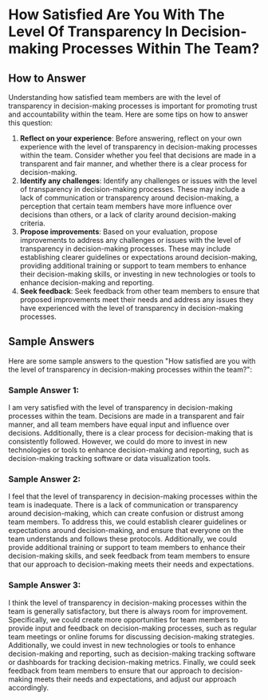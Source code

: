 How Satisfied Are You With The Level Of Transparency In Decision-making Processes Within The Team?
=========================================================================================================================

How to Answer
-------------

Understanding how satisfied team members are with the level of transparency in decision-making processes is important for promoting trust and accountability within the team. Here are some tips on how to answer this question:

1. **Reflect on your experience**: Before answering, reflect on your own experience with the level of transparency in decision-making processes within the team. Consider whether you feel that decisions are made in a transparent and fair manner, and whether there is a clear process for decision-making.
2. **Identify any challenges**: Identify any challenges or issues with the level of transparency in decision-making processes. These may include a lack of communication or transparency around decision-making, a perception that certain team members have more influence over decisions than others, or a lack of clarity around decision-making criteria.
3. **Propose improvements**: Based on your evaluation, propose improvements to address any challenges or issues with the level of transparency in decision-making processes. These may include establishing clearer guidelines or expectations around decision-making, providing additional training or support to team members to enhance their decision-making skills, or investing in new technologies or tools to enhance decision-making and reporting.
4. **Seek feedback**: Seek feedback from other team members to ensure that proposed improvements meet their needs and address any issues they have experienced with the level of transparency in decision-making processes.

Sample Answers
--------------

Here are some sample answers to the question "How satisfied are you with the level of transparency in decision-making processes within the team?":

### Sample Answer 1:

I am very satisfied with the level of transparency in decision-making processes within the team. Decisions are made in a transparent and fair manner, and all team members have equal input and influence over decisions. Additionally, there is a clear process for decision-making that is consistently followed. However, we could do more to invest in new technologies or tools to enhance decision-making and reporting, such as decision-making tracking software or data visualization tools.

### Sample Answer 2:

I feel that the level of transparency in decision-making processes within the team is inadequate. There is a lack of communication or transparency around decision-making, which can create confusion or distrust among team members. To address this, we could establish clearer guidelines or expectations around decision-making, and ensure that everyone on the team understands and follows these protocols. Additionally, we could provide additional training or support to team members to enhance their decision-making skills, and seek feedback from team members to ensure that our approach to decision-making meets their needs and expectations.

### Sample Answer 3:

I think the level of transparency in decision-making processes within the team is generally satisfactory, but there is always room for improvement. Specifically, we could create more opportunities for team members to provide input and feedback on decision-making processes, such as regular team meetings or online forums for discussing decision-making strategies. Additionally, we could invest in new technologies or tools to enhance decision-making and reporting, such as decision-making tracking software or dashboards for tracking decision-making metrics. Finally, we could seek feedback from team members to ensure that our approach to decision-making meets their needs and expectations, and adjust our approach accordingly.
